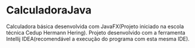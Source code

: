 # CalculadoraJava
Calculadora básica desenvolvida com JavaFX(Projeto iniciado na escola técnica Cedup Hermann Hering). 
Projeto desenvolvido com a ferramenta Intellij IDEA(recomendável a execução do programa com esta mesma IDE).

